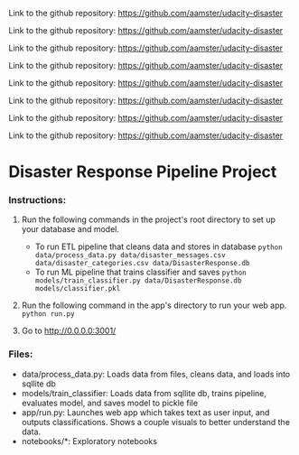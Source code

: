 Link to the github repository: https://github.com/aamster/udacity-disaster

Link to the github repository: https://github.com/aamster/udacity-disaster

Link to the github repository: https://github.com/aamster/udacity-disaster

Link to the github repository: https://github.com/aamster/udacity-disaster

Link to the github repository: https://github.com/aamster/udacity-disaster

Link to the github repository: https://github.com/aamster/udacity-disaster

Link to the github repository: https://github.com/aamster/udacity-disaster

Link to the github repository: https://github.com/aamster/udacity-disaster

# Disaster Response Pipeline Project

### Instructions:
1. Run the following commands in the project's root directory to set up your database and model.

    - To run ETL pipeline that cleans data and stores in database
        `python data/process_data.py data/disaster_messages.csv data/disaster_categories.csv data/DisasterResponse.db`
    - To run ML pipeline that trains classifier and saves
        `python models/train_classifier.py data/DisasterResponse.db models/classifier.pkl`

2. Run the following command in the app's directory to run your web app.
    `python run.py`

3. Go to http://0.0.0.0:3001/


### Files:

- data/process_data.py: Loads data from files, cleans data, and loads into sqllite db
- models/train_classifier: Loads data from sqllite db, trains pipeline, evaluates model, and saves model to pickle file
- app/run.py: Launches web app which takes text as user input, and outputs classifications. Shows a couple visuals to
    better understand the data.
- notebooks/*: Exploratory notebooks
